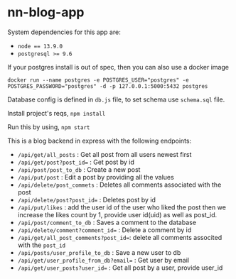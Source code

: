 # nn-blog-app

System dependencies for this app are:
- `node == 13.9.0`
- `postgresql >= 9.6` 

If your postgres install is out of spec, then you can also use a docker image
```
docker run --name postgres -e POSTGRES_USER="postgres" -e POSTGRES_PASSWORD="postgres" -d -p 127.0.0.1:5000:5432 postgres
```
Database config is defined in `db.js` file, to set schema use `schema.sql` file.

Install project's reqs, `npm install`

Run this by using, `npm start` 

This is a blog backend in express with the following endpoints:
- `/api/get/all_posts` : Get all post from all users newest first
- `/api/get/post?post_id=` : Get post by id
- `/api/post/post_to_db` : Create a new post
- `/api/put/post` : Edit a post by providing all the values
- `/api/delete/post_commets` : Deletes all comments associated with the post
- `/api/delete/post?post_id=` : Deletes post by id
- `/api/put/likes` : add the user id of the user who liked the post then we increase the likes count by 1, provide user id(uid) as well as post_id.
- `/api/post/comment_to_db` : Saves a comment to the database
- `/api/delete/comment?comment_id=` : Delete a comment by id
- `/api/get/all_post_comments?post_id=`: delete all comments associted with the `post_id`
- `/api/posts/user_profile_to_db` : Save a new user to db
- `/api/get/user_profile_from_db?email=` : Get user by email
- `/api/get/user_posts?user_id=` : Get all post by a user, provide user_id
